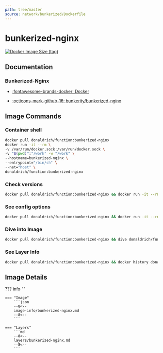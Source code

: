 ```yaml
---
path: tree/master
source: network/bunkerized/Dockerfile
---
```


# bunkerized-nginx

[![Docker Image Size (tag)](https://img.shields.io/docker/image-size/donaldrich/function/bunkerized-nginx?color=blue&label=donaldrich/function:bunkerized-nginx&logo=docker&style=flat-square)](https://hub.docker.com/r/donaldrich/function/bunkerized-nginx)

## Documentation

### Bunkerized-Nginx

- [:fontawesome-brands-docker: Docker](https://hub.docker.com/r/bunkerity/bunkerized-nginx)

- [:octicons-mark-github-16: bunkerity/bunkerized-nginx](https://github.com/bunkerity/bunkerized-nginx)

## Image Commands

### Container shell

```sh
docker pull donaldrich/function:bunkerized-nginx
docker run -it --rm \
-v /var/run/docker.sock:/var/run/docker.sock \
-v "$(pwd)":"/work" -w "/work" \
--hostname=bunkerized-nginx \
--entrypoint="/bin/sh" \
--net="host" \
donaldrich/function:bunkerized-nginx
```

### Check versions

```sh
docker pull donaldrich/function:bunkerized-nginx && docker run -it --rm  donaldrich/function:bunkerized-nginx validate
```

### See config options

```sh
docker pull donaldrich/function:bunkerized-nginx && docker run -it --rm  donaldrich/function:bunkerized-nginx help
```

### Dive into Image

```sh
docker pull donaldrich/function:bunkerized-nginx && dive donaldrich/function:bunkerized-nginx
```

### See Layer Info

```sh
docker pull donaldrich/function:bunkerized-nginx && docker history donaldrich/function:bunkerized-nginx
```

## Image Details

??? info ""

    === "Image"
        ```json
        --8<--
        image-info/bunkerized-nginx.md
        --8<--
        ```

    === "Layers"
        ```md
        --8<--
        layers/bunkerized-nginx.md
        --8<--
        ```
